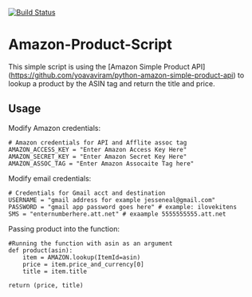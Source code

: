 [![Build Status](https://travis-ci.org/jesseneal/Amazon-Product-Script.svg?branch=master)](https://travis-ci.org/jesseneal/Amazon-Product-Script)


Amazon-Product-Script
=====================
This simple script is using the [Amazon Simple Product API] (https://github.com/yoavaviram/python-amazon-simple-product-api)
to lookup a product by the ASIN tag and return the title and price.

Usage
-----
Modify Amazon credentials:
```	 
# Amazon credentials for API and Afflite assoc tag
AMAZON_ACCESS_KEY = "Enter Amazon Access Key Here"
AMAZON_SECRET_KEY = "Enter Amazon Secret Key Here"
AMAZON_ASSOC_TAG = "Enter Amazon Assocaite Tag here"
```
Modify email credentials:
```	 
# Credentials for Gmail acct and destination
USERNAME = "gmail address for example jesseneal@gmail.com"
PASSWORD = "gmail app password goes here" # example: ilovekitens
SMS = "enternumberhere.att.net" # exaample 5555555555.att.net
```

Passing product into the function:
```     
#Running the function with asin as an argument 
def product(asin):
	item = AMAZON.lookup(ItemId=asin)
	price = item.price_and_currency[0]
	title = item.title

return (price, title)
```

